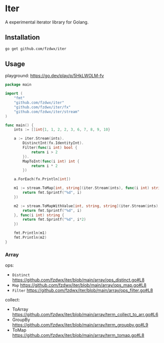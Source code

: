 # Iter

A experimental iterator library for Golang.

## Installation

```bash
go get github.com/fzdwx/iter
```

## Usage

playground: https://go.dev/play/p/5HkLWOLM-fv

```go
package main

import (
	"fmt"
	"github.com/fzdwx/iter"
	"github.com/fzdwx/iter/fx"
	"github.com/fzdwx/iter/stream"
)

func main() {
	ints := []int{1, 1, 2, 2, 3, 6, 7, 8, 9, 10}

	a := iter.Stream(ints).
		DistinctInt(fx.IdentityInt).
		Filter(func(i int) bool {
			return i > 2
		}).
		MapToInt(func(i int) int {
			return i * 2
		})

	a.ForEach(fx.Println[int])

	m1 := stream.ToMap[int, string](iter.Stream(ints), func(i int) string {
		return fmt.Sprintf("%d", i)
	})

	m2 := stream.ToMapWithValue[int, string, string](iter.Stream(ints), func(i int) string {
		return fmt.Sprintf("%d", i)
	}, func(i int) string {
		return fmt.Sprintf("%d", i*2)
	})

	fmt.Println(m1)
	fmt.Println(m2)
}

```

### Array

ops:

- `Distinct` https://github.com/fzdwx/iter/blob/main/array/ops_distinct.go#L8
- `Map` https://github.com/fzdwx/iter/blob/main/array/ops_map.go#L8
- `Filter` https://github.com/fzdwx/iter/blob/main/array/ops_filter.go#L8

collect:

- ToArray https://github.com/fzdwx/iter/blob/main/array/term_collect_to_arr.go#L6
- GroupBy https://github.com/fzdwx/iter/blob/main/array/term_groupby.go#L9
- ToMap  https://github.com/fzdwx/iter/blob/main/array/term_tomap.go#L8
